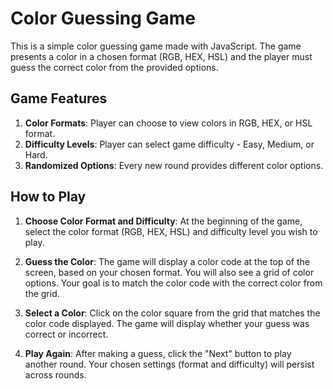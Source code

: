 # Color Guessing Game

This is a simple color guessing game made with JavaScript. The game presents a color in a chosen format (RGB, HEX, HSL) and the player must guess the correct color from the provided options.

## Game Features

1. **Color Formats**: Player can choose to view colors in RGB, HEX, or HSL format.
2. **Difficulty Levels**: Player can select game difficulty - Easy, Medium, or Hard.
3. **Randomized Options**: Every new round provides different color options.

## How to Play

1. **Choose Color Format and Difficulty**: At the beginning of the game, select the color format (RGB, HEX, HSL) and difficulty level you wish to play.

2. **Guess the Color**: The game will display a color code at the top of the screen, based on your chosen format. You will also see a grid of color options. Your goal is to match the color code with the correct color from the grid.

3. **Select a Color**: Click on the color square from the grid that matches the color code displayed. The game will display whether your guess was correct or incorrect.

4. **Play Again**: After making a guess, click the "Next" button to play another round. Your chosen settings (format and difficulty) will persist across rounds.
